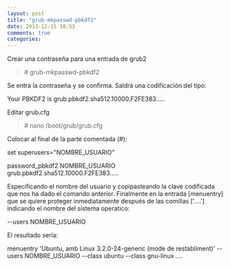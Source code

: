 ```yaml
---
layout: post
title: "grub-mkpasswd-pbkdf2"
date: 2013-12-15 18:53
comments: true
categories: 
---
```

Crear una contraseña para una entrada de grub2

>\# grub-mkpasswd-pbkdf2

Se entra la contraseña y se confirma. Saldrá una codificación del tipo:

Your PBKDF2 is grub.pbkdf2.sha512.10000.F2FE383.....

Editar grub.cfg

>\# nano /boot/grub/grub.cfg

Colocar al final de la parte comentada (#):

set superusers="NOMBRE_USUARIO"

password_pbkdf2 NOMBRE_USUARIO grub.pbkdf2.sha512.10000.F2FE383.....

Especificando el nombre del usuario y copipasteando la clave codificada que nos ha dado el comando anterior. Finalmente en la entrada [menuentry] que se quiere proteger inmediatamente después de las comillas ['....'] indicando el nombre del sistema operatico:

--users NOMBRE_USUARIO

El resultado sería:

menuentry 'Ubuntu, amb Linux 3.2.0-24-generic (mode de restabliment)' --users NOMBRE_USUARIO --class ubuntu --class gnu-linux ....

